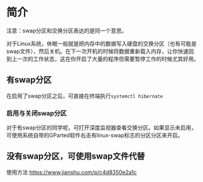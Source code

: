 # 简介

注意：swap分区和交换分区表达的是同一个意思。

对于Linux系统，休眠一般就是把内存中的数据写入硬盘的交换分区（也有可能是swap文件），然后关机。在下一次开机的时候将数据重新载入内存，让你快速回到上一次的工作状态，这在你开启了大量的程序但需要暂停工作的时候尤其好用。

## 有swap分区

在启用了swap分区之后，可直接在终端执行```systemctl hibernate```

### 启用与关闭swap分区

对于有swap分区的同学呢，可打开深度监视器查看交换分区。如果显示未启用，可使用系统自带的GParted软件右击有linux-swap标志的分区分区来开启。

## 没有swap分区，可使用swap文件代替
使用方法 https://www.jianshu.com/p/c4d8350e2a1c